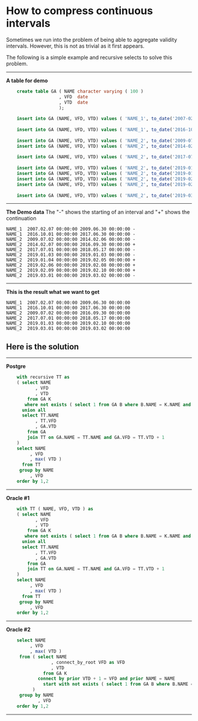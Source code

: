 # How to compress continuous intervals

Sometimes we run into the problem of being able to aggregate validity intervals.
However, this is not as trivial as it first appears. 

The following is a simple example and recursive selects to solve this problem.

-------------------------------------

**A table for demo**

```sql
    create table GA ( NAME character varying ( 100 ) 
                    , VFD  date
                    , VTD  date
                    );
    
    insert into GA (NAME, VFD, VTD) values ( 'NAME_1', to_date('2007-02-07', 'yyyy-mm-dd') , to_date('2009-06-30', 'yyyy-mm-dd'));
    
    insert into GA (NAME, VFD, VTD) values ( 'NAME_1', to_date('2016-10-01', 'yyyy-mm-dd') , to_date('2017-06-30', 'yyyy-mm-dd'));
    
    insert into GA (NAME, VFD, VTD) values ( 'NAME_2', to_date('2009-07-02', 'yyyy-mm-dd') , to_date('2014-02-06', 'yyyy-mm-dd'));
    insert into GA (NAME, VFD, VTD) values ( 'NAME_2', to_date('2014-02-07', 'yyyy-mm-dd') , to_date('2016-09-30', 'yyyy-mm-dd'));
    
    insert into GA (NAME, VFD, VTD) values ( 'NAME_2', to_date('2017-07-01', 'yyyy-mm-dd') , to_date('2018-05-17', 'yyyy-mm-dd'));
    
    insert into GA (NAME, VFD, VTD) values ( 'NAME_2', to_date('2019-01-03', 'yyyy-mm-dd') , to_date('2019-01-03', 'yyyy-mm-dd'));
    insert into GA (NAME, VFD, VTD) values ( 'NAME_2', to_date('2019-01-04', 'yyyy-mm-dd') , to_date('2019-02-05', 'yyyy-mm-dd'));
    insert into GA (NAME, VFD, VTD) values ( 'NAME_2', to_date('2019-02-06', 'yyyy-mm-dd') , to_date('2019-02-08', 'yyyy-mm-dd'));
    insert into GA (NAME, VFD, VTD) values ( 'NAME_2', to_date('2019-02-09', 'yyyy-mm-dd') , to_date('2019-02-10', 'yyyy-mm-dd'));
    
    insert into GA (NAME, VFD, VTD) values ( 'NAME_2', to_date('2019-03-01', 'yyyy-mm-dd') , to_date('2019-03-02', 'yyyy-mm-dd'));
```

-------------------------------------
**The Demo data**
The "-" shows the starting of an interval and "+" shows the continuation

    NAME_1	2007.02.07 00:00:00	2009.06.30 00:00:00 -
    NAME_1	2016.10.01 00:00:00	2017.06.30 00:00:00 -
    NAME_2	2009.07.02 00:00:00	2014.02.06 00:00:00 -
    NAME_2	2014.02.07 00:00:00	2016.09.30 00:00:00 +
    NAME_2	2017.07.01 00:00:00	2018.05.17 00:00:00 -
    NAME_2	2019.01.03 00:00:00	2019.01.03 00:00:00 -
    NAME_2	2019.01.04 00:00:00	2019.02.05 00:00:00 +
    NAME_2	2019.02.06 00:00:00	2019.02.08 00:00:00 +
    NAME_2	2019.02.09 00:00:00	2019.02.10 00:00:00 +
    NAME_2	2019.03.01 00:00:00	2019.03.02 00:00:00 -


-------------------------------------
**This is the result what we want to get**

    NAME_1	2007.02.07 00:00:00	2009.06.30 00:00:00
    NAME_1	2016.10.01 00:00:00	2017.06.30 00:00:00
    NAME_2	2009.07.02 00:00:00	2016.09.30 00:00:00
    NAME_2	2017.07.01 00:00:00	2018.05.17 00:00:00
    NAME_2	2019.01.03 00:00:00	2019.02.10 00:00:00
    NAME_2	2019.03.01 00:00:00	2019.03.02 00:00:00

## Here is the solution 

-------------------------------------
**Postgre**

```sql
    with recursive TT as
    ( select NAME
           , VFD
           , VTD
        from GA K
       where not exists ( select 1 from GA B where B.NAME = K.NAME and B.VTD + 1 = K.VFD )
      union all
      select TT.NAME
           , TT.VFD
           , GA.VTD
        from GA
        join TT on GA.NAME = TT.NAME and GA.VFD = TT.VTD + 1
    )
    select NAME
         , VFD
         , max( VTD )
      from TT
     group by NAME
         , VFD
    order by 1,2
```    
-----------------------------
**Oracle #1**
```sql
    with TT ( NAME, VFD, VTD ) as
    ( select NAME
           , VFD
           , VTD
        from GA K
       where not exists ( select 1 from GA B where B.NAME = K.NAME and B.VTD + 1 = K.VFD )
      union all
      select TT.NAME
           , TT.VFD
           , GA.VTD
        from GA
        join TT on GA.NAME = TT.NAME and GA.VFD = TT.VTD + 1
    )
    select NAME
         , VFD
         , max( VTD )
      from TT
     group by NAME
         , VFD
    order by 1,2
```
----------------------------
**Oracle #2**

```sql
    select NAME
         , VFD
         , max( VTD ) 
     from ( select NAME
                 , connect_by_root VFD as VFD
                 , VTD  
              from GA K 
            connect by prior VTD + 1 = VFD and prior NAME = NAME
              start with not exists ( select 1 from GA B where B.NAME = K.NAME and B.VTD + 1 = K.VFD )
          )
     group by NAME
            , VFD
    order by 1,2
```
----------------------------
    



